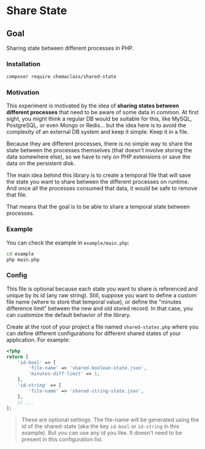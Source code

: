 # Share State

## Goal

Sharing state between different processes in PHP.

### Installation

```bash
composer require chemaclass/shared-state
```

### Motivation

This experiment is motivated by the idea of **sharing states between different processes** that need to be aware of some data in common. At first sight, you might think a regular DB would be suitable for this, like MySQL, PostgreSQL, or even Mongo or Redis... but the idea here is to avoid the complexity of an external DB system and keep it simple. Keep it in a file.

Because they are different processes, there is no simple way to share the state between the processes themselves (that doesn't involve storing the data somewhere else), so we have to rely on PHP extensions or save the data on the persistent disk.

The main idea behind this library is to create a temporal file that will save the state you want to share between the different processes on runtime. And once all the processes consumed that data, it would be safe to remove that file.

That means that the goal is to be able to share a temporal state between processes.

### Example

You can check the example in `example/main.php`:
```bash
cd example
php main.php
```

### Config

This file is optional because each state you want to share is referenced and unique by its id (any raw string). Still, suppose you want to define a custom file name (where to store that temporal value), or define the "minutes difference limit" between the new and old stored record. In that case, you can customize the default behavior of the library.

Create at the root of your project a file named `shared-states.php` where you can define different configurations for different shared states of your application. For example:

```php
<?php
return [
    'id-bool' => [
        'file-name' => 'shared-boolean-state.json',
        'minutes-diff-limit' => 1,
    ],
    'id-string' => [
        'file-name' => 'shared-string-state.json',
    ],
    // ...
];
```

> These are optional settings. The file-name will be generated using the id of the shared-state (aka the key `id-bool` or `id-string` in this example). But you can use any id you like. It doesn't need to be present in this configuration list.
